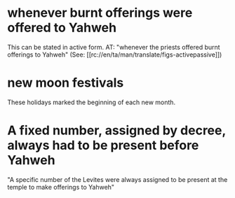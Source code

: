 # whenever burnt offerings were offered to Yahweh

This can be stated in active form. AT: "whenever the priests offered burnt offerings to Yahweh" (See: [[rc://en/ta/man/translate/figs-activepassive]])

# new moon festivals

These holidays marked the beginning of each new month.

# A fixed number, assigned by decree, always had to be present before Yahweh

"A specific number of the Levites were always assigned to be present at the temple to make offerings to Yahweh"

